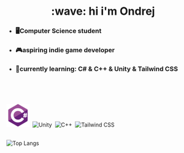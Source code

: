 <h1 align="center"> :wave: hi i'm Ondrej </h1>

- ### 🖥️Computer Science student
- ### 🎮aspiring indie game developer
- ### 📖currently learning: C# & C++ & Unity & Tailwind CSS
  <br><br><br>
<div>
  <img src="https://github.com/devicons/devicon/blob/master/icons/csharp/csharp-original.svg" title="C#" alt="C#" width="60" height="60"/>&nbsp;
  <img src="https://cdn-icons-png.flaticon.com/512/5969/5969294.png" title="Unity" alt="Unity" width="60" height="60"/>&nbsp;
  <img src="https://cdn-icons-png.flaticon.com/512/6132/6132222.png" title="C++" alt="C++" width="60" height="60"/>&nbsp;
  <img src="https://files.raycast.com/nwt9ncojkvwmjfkaada8upafvpnu" title="Tailwind CSS" alt="Tailwind CSS" width="60" height="60"/>&nbsp;
</div>
<br>

![Top Langs](https://github-readme-stats.vercel.app/api/top-langs/?username=Janda2304&layout=compact&theme=vision-friendly-dark)







